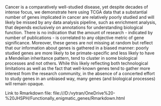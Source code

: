 Cancer is a comparatively well-studied disease, yet despite decades of intense focus, we demonstrate here using TCGA data that a substantial number of genes implicated in cancer are relatively poorly studied and will likely be missed by any data analysis pipeline, such as enrichment analysis, that depends exclusively on annotations for understanding biological function. There is no indication that the amount of research - indicated by number of publications - is correlated to any objective metric of gene significance. Moreover, these genes are not missing at random but reflect that our information about genes is gathered in a biased manner: poorly studied genes are more likely to be primate-specific and less likely to have a Mendelian inheritance pattern, tend to cluster in some biological processes and not others. While this likely reflecting both technological limitations as well as the fact that well-known genes tend to gather more interest from the research community, in the absence of a concerted effort to study genes in an unbiased way, many genes (and biological processes) will remain opaque. 

Link to Rmarkdown file: file:///D:/vytran/OneDrive%20-%20JHSPH/Functionally_enigmatic_genes/Rmarkdown.html
